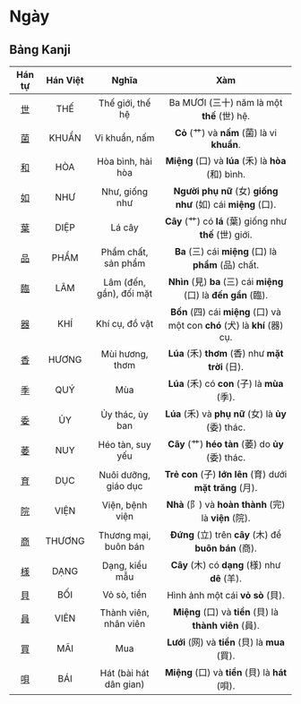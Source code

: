 # Ngày

## Bảng Kanji

| Hán tự | Hán Việt | Nghĩa | Xàm |
| :---: | :---: | :---: | :---: |
| [<span class="stroke-order">世</span>](https://mazii.net/vi-VN/search/kanji/javi/%E4%B8%96) | THẾ | Thế giới, thế hệ | Ba MƯƠI (三十) năm là một **thế** (世) hệ. |
| [<span class="stroke-order">菌</span>](https://mazii.net/vi-VN/search/kanji/javi/%E8%8F%8C) | KHUẨN | Vi khuẩn, nấm | **Cỏ** (艹) và **nấm** (菌) là vi **khuẩn**. |
| [<span class="stroke-order">和</span>](https://mazii.net/vi-VN/search/kanji/javi/%E5%92%8C) | HÒA | Hòa bình, hài hòa | **Miệng** (口) và **lúa** (禾) là **hòa** (和) bình. |
| [<span class="stroke-order">如</span>](https://mazii.net/vi-VN/search/kanji/javi/%E5%A6%82) | NHƯ | Như, giống như | **Người phụ nữ** (女) **giống như** (如) cái **miệng** (口). |
| [<span class="stroke-order">葉</span>](https://mazii.net/vi-VN/search/kanji/javi/%E8%91%89) | DIỆP | Lá cây | **Cây** (艹) có **lá** (葉) giống như **thế** (世) giới. |
| [<span class="stroke-order">品</span>](https://mazii.net/vi-VN/search/kanji/javi/%E5%93%81) | PHẨM | Phẩm chất, sản phẩm | **Ba** (三) cái **miệng** (口) là **phẩm** (品) chất. |
| [<span class="stroke-order">臨</span>](https://mazii.net/vi-VN/search/kanji/javi/%E8%87%A8) | LÂM | Lâm (đến, gần), đối mặt | **Nhìn** (見) **ba** (三) cái **miệng** (口) là **đến gần** (臨). |
| [<span class="stroke-order">器</span>](https://mazii.net/vi-VN/search/kanji/javi/%E5%99%A8) | KHÍ | Khí cụ, đồ vật | **Bốn** (四) cái **miệng** (口) và một con **chó** (犬) là **khí** (器) cụ. |
| [<span class="stroke-order">香</span>](https://mazii.net/vi-VN/search/kanji/javi/%E9%A6%99) | HƯƠNG | Mùi hương, thơm | **Lúa** (禾) **thơm** (香) như **mặt trời** (日). |
| [<span class="stroke-order">季</span>](https://mazii.net/vi-VN/search/kanji/javi/%E5%AD%A3) | QUÝ | Mùa | **Lúa** (禾) có **con** (子) là **mùa** (季). |
| [<span class="stroke-order">委</span>](https://mazii.net/vi-VN/search/kanji/javi/%E5%A7%94) | ỦY | Ủy thác, ủy ban | **Lúa** (禾) và **phụ nữ** (女) là **ủy** (委) thác. |
| [<span class="stroke-order">萎</span>](https://mazii.net/vi-VN/search/kanji/javi/%E8%90%8E) | NUY | Héo tàn, suy yếu | **Cây** (艹) **héo tàn** (萎) do **ủy** (委) thác. |
| [<span class="stroke-order">育</span>](https://mazii.net/vi-VN/search/kanji/javi/%E8%82%B2) | DỤC | Nuôi dưỡng, giáo dục | **Trẻ con** (子) **lớn lên** (育) dưới **mặt trăng** (月). |
| [<span class="stroke-order">院</span>](https://mazii.net/vi-VN/search/kanji/javi/%E9%99%A2) | VIỆN | Viện, bệnh viện | **Nhà** (阝) và **hoàn thành** (完) là **viện** (院). |
| [<span class="stroke-order">商</span>](https://mazii.net/vi-VN/search/kanji/javi/%E5%95%86) | THƯƠNG | Thương mại, buôn bán | **Đứng** (立) trên **cây** (木) để **buôn bán** (商). |
| [<span class="stroke-order">様</span>](https://mazii.net/vi-VN/search/kanji/javi/%E6%A7%98) | DẠNG | Dạng, kiểu mẫu | **Cây** (木) có **dạng** (様) như **dê** (羊). |
| [<span class="stroke-order">貝</span>](https://mazii.net/vi-VN/search/kanji/javi/%E8%B2%9D) | BỐI | Vỏ sò, tiền | Hình ảnh một cái **vỏ sò** (貝). |
| [<span class="stroke-order">員</span>](https://mazii.net/vi-VN/search/kanji/javi/%E5%93%A1) | VIÊN | Thành viên, nhân viên | **Miệng** (口) và **tiền** (貝) là **thành viên** (員). |
| [<span class="stroke-order">買</span>](https://mazii.net/vi-VN/search/kanji/javi/%E8%B2%B7) | MÃI | Mua | **Lưới** (网) và **tiền** (貝) là **mua** (買). |
| [<span class="stroke-order">唄</span>](https://mazii.net/vi-VN/search/kanji/javi/%E5%94%84) | BÁI | Hát (bài hát dân gian) | **Miệng** (口) và **tiền** (貝) là **hát** (唄). |

